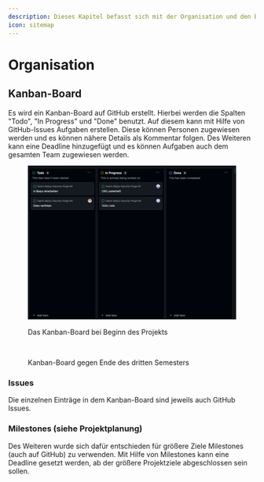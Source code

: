 ```yaml
---
description: Dieses Kapitel befasst sich mit der Organisation und den benutzen Hilfsmittel.
icon: sitemap
---
```


# Organisation

## Kanban-Board

Es wird ein Kanban-Board auf GitHub erstellt. Hierbei werden die Spalten "Todo", "In Progress" und "Done" benutzt. Auf diesem kann mit Hilfe von GitHub-Issues Aufgaben erstellen. Diese können Personen zugewiesen werden und es können nähere Details als Kommentar folgen. Des Weiteren kann eine Deadline hinzugefügt und es können Aufgaben auch dem gesamten Team zugewiesen werden.

<figure><img src=".gitbook/assets/image (1) (1).png" alt=""><figcaption><p>Das Kanban-Board bei Beginn des Projekts</p></figcaption></figure>

<figure><img src=".gitbook/assets/Screenshot 2024-11-13 at 22-49-55 View 1 · ToDo Team 1.png" alt=""><figcaption><p>Kanban-Board gegen Ende des dritten Semesters</p></figcaption></figure>

### Issues

Die einzelnen Einträge in dem Kanban-Board sind jeweils auch GitHub Issues.&#x20;

### Milestones (siehe Projektplanung)

Des Weiteren wurde sich dafür entschieden für größere Ziele Milestones (auch auf GitHub) zu verwenden. Mit Hilfe von Milestones kann eine Deadline gesetzt werden, ab der größere Projektziele abgeschlossen sein sollen.
